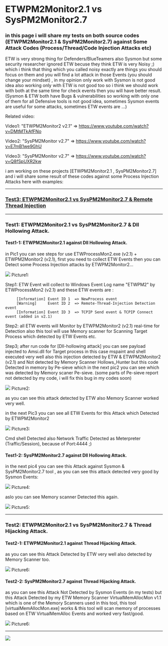 # ETWPM2Monitor2.1 vs SysPM2Monitor2.7
### in this page i will share my tests on both source codes (ETWPM2Monitor2.1 & SysPM2Monitor2.7) against Some Attack Codes (Process/Thread/Code Injection Attacks etc)

ETW is very strong thing for Defenders/BlueTeamers also Sysmon but some security researcher ignored ETW becuse they think ETW is very Noisy ;) which i think that thing 
which you called noisy exactly are things you should focus on them and you will find a lot attack in those Events (you should change your mindset) , in my opinion only work with Sysmon is not good idea also working only with ETW is not good too so i think we should work with both at the same time for check events then you will have better result. (Sysmon & ETW both have Bugs & vulnerabilities so working with only one of them for all Defensive tools is not good idea, sometimes Sysmon events are useful for some attacks, sometimes ETW events are ...)   

Related video:

Video1: "ETWPM2Monitor2 v2.1" =>  https://www.youtube.com/watch?v=DMtMTkAfFNo

Video2: "SysPM2Monitor v2.7" => https://www.youtube.com/watch?v=E7mB1we9GhU

Video3: "SysPM2Monitor v2.7" =>  https://www.youtube.com/watch?v=Q8fSpUXR2kw

i am working on these projects [ETWPM2Monitor2.1 , SysPM2Monitor2.7] and i will share some result of these codes against some Process Injection Attacks here with examples:  

--------------------------------------------------------------------
### [Test3: ETWPM2Monitor2.1 vs SysPM2Monitor2.7 & Remote Thread Injection](https://github.com/DamonMohammadbagher/ETWProcessMon2/blob/main/ETWPM2Monitor2.1_vs_SysPM2Monitor2.7/README_15feb2022.md)

--------------------------------------------------------------------

### Test1: ETWPM2Monitor2.1 vs SysPM2Monitor2.7 & Dll Hollowing Attack.

#### Test1-1: ETWPM2Monitor2.1 against Dll Hollowing Attack.
in Pic1 you can see steps for use ETWProcessMon2.exe (v2.1) + ETWPM2Monitor2 (v2.1), first you need to collect ETW Events then you can Detect some Process Injection attacks by ETWPM2Monitor2...

   ![](https://github.com/DamonMohammadbagher/ETWProcessMon2/blob/main/ETWPM2Monitor2.1_vs_SysPM2Monitor2.7/Pictures/1.png)
       Picture1:
       
Step1: ETW Event will collect to Windows Event Log name "ETWPM2" by ETWProcessMon2 (v2.1) and these ETW events are :
         
         [Information] Event ID 1  => NewProcess event 
         [Warning]     Event ID 2  => Remote-Thread-Injection Detection event 
         [Information] Event ID 3  => TCPIP Send event & TCPIP Connect event (added in v2.1)
         
Step2: all ETW events will Monitor by ETWPM2Monitor2 (v2.1) real-time for Detection also this tool will use Memory scanner for Scanning Target Process which detected by ETW Events etc.

Step3; after run code for [Dll-hollowing attack] you can see payload injected to Amsi.dll for Target process in this case mspaint and shell executed very well also this injection detected by ETW & ETWPM2Monitor2 (v2.1) and Not detected by Memory Scanner Hollows_Hunter but this code Detected in memory by Pe-sieve which in the next pic2 you can see which was detected by Memory scaner Pe-sieve. (some parts of Pe-sieve report not detected by my code, i will fix this bug in my codes soon)

   ![](https://github.com/DamonMohammadbagher/ETWProcessMon2/blob/main/ETWPM2Monitor2.1_vs_SysPM2Monitor2.7/Pictures/1-1.png)
    Picture2:
    
as you can see this attack detected by ETW also Memory Scanner worked very well.

in the next Pic3 you can see all ETW Events for this Attack which Detected by ETWPM2Monitor2 

   ![](https://github.com/DamonMohammadbagher/ETWProcessMon2/blob/main/ETWPM2Monitor2.1_vs_SysPM2Monitor2.7/Pictures/1-0.png)
    Picture3:

Cmd shell Detected also Network Traffic Detected as Meterpreter (Traffic/Session), because of Port:4444 ;)    

#### Test1-2: SysPM2Monitor2.7 against Dll Hollowing Attack.

in the next pic4 you can see this Attack against Sysmon & SysPM2Monitor2.7 tool , as you can see this attack detected very good by Sysmon Events:

 ![](https://github.com/DamonMohammadbagher/ETWProcessMon2/blob/main/ETWPM2Monitor2.1_vs_SysPM2Monitor2.7/Pictures/2-1.png)
    Picture4:

aslo you can see Memory scanner Detected this again.

   ![](https://github.com/DamonMohammadbagher/ETWProcessMon2/blob/main/ETWPM2Monitor2.1_vs_SysPM2Monitor2.7/Pictures/2.png)
    Picture5:
    
--------------------------------------------------------------------------------------
### Test2: ETWPM2Monitor2.1 vs SysPM2Monitor2.7 & Thread Hijacking Attack.

#### Test2-1: ETWPM2Monitor2.1 against Thread Hijacking Attack.

as you can see this Attack Detected by ETW very well also detected by Memory Scanner too. 

  ![](https://github.com/DamonMohammadbagher/ETWProcessMon2/blob/main/ETWPM2Monitor2.1_vs_SysPM2Monitor2.7/Pictures/3.png)
    Picture6:

#### Test2-2: SysPM2Monitor2.7 against Thread Hijacking Attack.

as you can see this Attack Not Detected by Sysmon Events (in my tests) but this Attack Detected by my ETW Memory Scanner VirtualMemAllocMon v1.1 which is one of the Memory Scanners used in this tool, this tool [virtualMemAllocMon.exe] works & this tool will scan memory of processes based on ETW VirtualMemAlloc Events and worked very fast/good.

  ![](https://github.com/DamonMohammadbagher/ETWProcessMon2/blob/main/ETWPM2Monitor2.1_vs_SysPM2Monitor2.7/Pictures/3-1.png)
    Picture6:
    
  ------------------------------------------------------------------------
    

<p><a href="https://hits.seeyoufarm.com"><img src="https://hits.seeyoufarm.com/api/count/incr/badge.svg?url=https://github.com/DamonMohammadbagher/ETWProcessMon2/ETWPM2Monitor2.1_vs_SysPM2Monitor2.7/"/></a></p>
